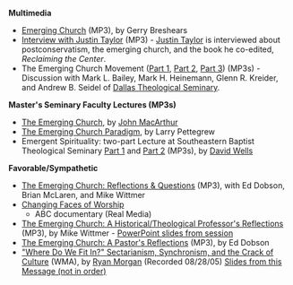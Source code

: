 **Multimedia**

-   [Emerging Church](http://www.acts29network.org/media/audio/reformission/breakouts/breshears/110904_B2_emergantvillage_Breshears.mp3)
    (MP3), by Gerry Breshears
-   [Interview with Justin Taylor](http://www.desiringgod.org/media/mp3/interviews/justintaylor_interview_cdr_reclaiming.mp3)
    (MP3) -
    [Justin Taylor](/index.php?title=Justin_Taylor&action=edit&redlink=1 "Justin Taylor (page does not exist)")
    is interviewed about postconservatism, the emerging church, and the
    book he co-edited, *Reclaiming the Center*.
-   The Emerging Church Movement
    ([Part 1](http://boss.streamos.com/download/dts/feeds/dialogue/mp3/Emerging_ChurchPod1.mp3),
    [Part 2](http://boss.streamos.com/download/dts/feeds/dialogue/mp3/Emerging_Churchpod2.mp3),
    [Part 3](http://boss.streamos.com/download/dts/feeds/dialogue/mp3/Emerging_Churchpod3.mp3))
    (MP3s) - Discussion with Mark L. Bailey, Mark H. Heinemann, Glenn
    R. Kreider, and Andrew B. Seidel of
    [Dallas Theological Seminary](/Dallas_Theological_Seminary "Dallas Theological Seminary").

**Master's Seminary Faculty Lectures (MP3s)**

-   [The Emerging Church](http://audio.tms.edu/filetransupdated.asp?id=54&fn=01_24_2006_John_MacArthur_Emerging_Church_Movement.mp3&ministry_id=3),
    by [John MacArthur](/John_MacArthur "John MacArthur")
-   [The Emerging Church Paradigm](http://audio.tms.edu/filetransupdated.asp?id=62&fn=01_31_2006),
    by Larry Pettegrew
-   Emergent Spirituality: two-part Lecture at Southeastern Baptist
    Theological Seminary
    [Part 1](http://sebts.edu/chapel/getFile.cfm?FileID=140) and
    [Part 2](http://sebts.edu/chapel/getFile.cfm?FileID=138) (MP3s), by
    [David Wells](/David_Wells "David Wells")

**Favorable/Sympathetic**

-   [The Emerging Church: Reflections & Questions](http://media.gospelcom.net/cornerstone/grts/chapel/2005-09-12-Question%20and%20Answer%20Time-Talking%20Points%20Session%205.mp3)
    (MP3), with Ed Dobson, Brian McLaren, and Mike Wittmer
-   [Changing Faces of Worship](http://www.fbcspringdale.org/Changing_Faces.rm)
    - ABC documentary (Real Media)
-   [The Emerging Church: A Historical/Theological Professor's Reflections](http://media.gospelcom.net/cornerstone/grts/chapel/2005-09-12-Mike%20Wittmer-Talking%20Points%20Session%202.mp3)
    (MP3), by Mike Wittmer -
    [PowerPoint slides from session](http://assets.cornerstone.edu/pages/1316/File/Talking%20Points%20Session%203%20-%20Wittmer.ppt)
-   [The Emerging Church: A Pastor's Reflections](http://media.gospelcom.net/cornerstone/grts/chapel/2005-09-12-Ed%20Dobson-Talking%20Points%20Session%203.mp3)
    (MP3), by Ed Dobson
-   ["Where Do We Fit In?" Sectarianism, Synchronism, and the Crack of Culture](http://mycenterpoint.org/media/audio/source/August-28-2005_ryan.wma)
    (WMA), by
    [Ryan Morgan](http://www.mycenterpoint.org/content/bios/ryan.html)
    (Recorded 08/28/05)
    [Slides from this Message (not in order)](http://www.mycenterpoint.org/media/audio/slideshows/Where%20Do%20We%20Fit%20In/Where%20Do%20We%20Fit%20In%20(August%2028-05)/default.htm)



